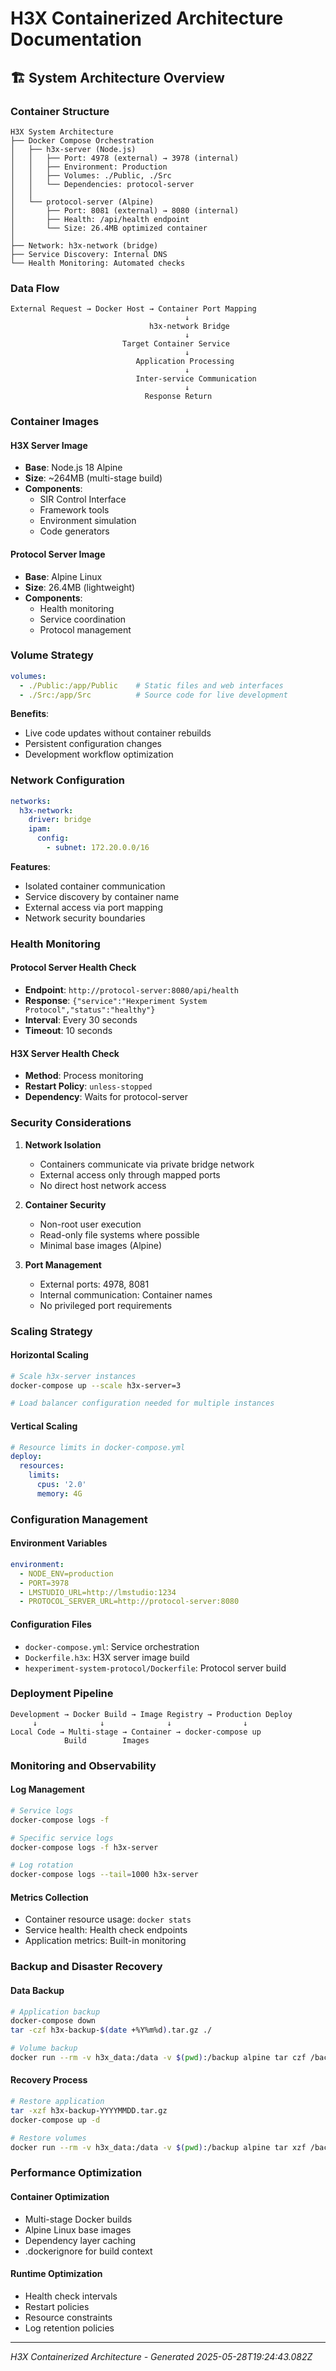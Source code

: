 # H3X Containerized Architecture Documentation

## 🏗️ System Architecture Overview

### Container Structure

```
H3X System Architecture
├── Docker Compose Orchestration
│   ├── h3x-server (Node.js)
│   │   ├── Port: 4978 (external) → 3978 (internal)
│   │   ├── Environment: Production
│   │   ├── Volumes: ./Public, ./Src
│   │   └── Dependencies: protocol-server
│   │
│   └── protocol-server (Alpine)
│       ├── Port: 8081 (external) → 8080 (internal) 
│       ├── Health: /api/health endpoint
│       └── Size: 26.4MB optimized container
│
├── Network: h3x-network (bridge)
├── Service Discovery: Internal DNS
└── Health Monitoring: Automated checks
```

### Data Flow

```
External Request → Docker Host → Container Port Mapping
                                       ↓
                               h3x-network Bridge
                                       ↓
                         Target Container Service
                                       ↓
                            Application Processing
                                       ↓
                            Inter-service Communication
                                       ↓
                              Response Return
```

### Container Images

#### H3X Server Image
- **Base**: Node.js 18 Alpine
- **Size**: ~264MB (multi-stage build)
- **Components**:
  - SIR Control Interface
  - Framework tools
  - Environment simulation
  - Code generators

#### Protocol Server Image  
- **Base**: Alpine Linux
- **Size**: 26.4MB (lightweight)
- **Components**:
  - Health monitoring
  - Service coordination
  - Protocol management

### Volume Strategy

```yaml
volumes:
  - ./Public:/app/Public    # Static files and web interfaces
  - ./Src:/app/Src          # Source code for live development
```

**Benefits**:
- Live code updates without container rebuilds
- Persistent configuration changes
- Development workflow optimization

### Network Configuration

```yaml
networks:
  h3x-network:
    driver: bridge
    ipam:
      config:
        - subnet: 172.20.0.0/16
```

**Features**:
- Isolated container communication
- Service discovery by container name
- External access via port mapping
- Network security boundaries

### Health Monitoring

#### Protocol Server Health Check
- **Endpoint**: `http://protocol-server:8080/api/health`
- **Response**: `{"service":"Hexperiment System Protocol","status":"healthy"}`
- **Interval**: Every 30 seconds
- **Timeout**: 10 seconds

#### H3X Server Health Check
- **Method**: Process monitoring
- **Restart Policy**: `unless-stopped`
- **Dependency**: Waits for protocol-server

### Security Considerations

1. **Network Isolation**
   - Containers communicate via private bridge network
   - External access only through mapped ports
   - No direct host network access

2. **Container Security**
   - Non-root user execution
   - Read-only file systems where possible
   - Minimal base images (Alpine)

3. **Port Management**
   - External ports: 4978, 8081
   - Internal communication: Container names
   - No privileged port requirements

### Scaling Strategy

#### Horizontal Scaling
```bash
# Scale h3x-server instances
docker-compose up --scale h3x-server=3

# Load balancer configuration needed for multiple instances
```

#### Vertical Scaling
```yaml
# Resource limits in docker-compose.yml
deploy:
  resources:
    limits:
      cpus: '2.0'
      memory: 4G
```

### Configuration Management

#### Environment Variables
```yaml
environment:
  - NODE_ENV=production
  - PORT=3978
  - LMSTUDIO_URL=http://lmstudio:1234
  - PROTOCOL_SERVER_URL=http://protocol-server:8080
```

#### Configuration Files
- `docker-compose.yml`: Service orchestration
- `Dockerfile.h3x`: H3X server image build
- `hexperiment-system-protocol/Dockerfile`: Protocol server build

### Deployment Pipeline

```
Development → Docker Build → Image Registry → Production Deploy
     ↓              ↓              ↓                ↓
Local Code → Multi-stage → Container → docker-compose up
            Build        Images
```

### Monitoring and Observability

#### Log Management
```bash
# Service logs
docker-compose logs -f

# Specific service logs
docker-compose logs -f h3x-server

# Log rotation
docker-compose logs --tail=1000 h3x-server
```

#### Metrics Collection
- Container resource usage: `docker stats`
- Service health: Health check endpoints
- Application metrics: Built-in monitoring

### Backup and Disaster Recovery

#### Data Backup
```bash
# Application backup
docker-compose down
tar -czf h3x-backup-$(date +%Y%m%d).tar.gz ./

# Volume backup
docker run --rm -v h3x_data:/data -v $(pwd):/backup alpine tar czf /backup/volumes.tar.gz /data
```

#### Recovery Process
```bash
# Restore application
tar -xzf h3x-backup-YYYYMMDD.tar.gz
docker-compose up -d

# Restore volumes
docker run --rm -v h3x_data:/data -v $(pwd):/backup alpine tar xzf /backup/volumes.tar.gz
```

### Performance Optimization

#### Container Optimization
- Multi-stage Docker builds
- Alpine Linux base images  
- Dependency layer caching
- .dockerignore for build context

#### Runtime Optimization
- Health check intervals
- Restart policies
- Resource constraints
- Log retention policies

---

*H3X Containerized Architecture - Generated 2025-05-28T19:24:43.082Z*
